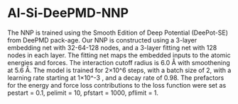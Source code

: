 # Al-Si-DeePMD-NNP

The NNP is trained using the Smooth Edition of Deep Potential (DeePot-SE) from DeePMD pack-age. Our NNP is constructed using a 3-layer embedding net with 32-64-128 nodes, and a 3-layer fitting net with 128 nodes in each layer. The fitting net maps the embedded inputs to the atomic energies and forces. The interaction cutoff radius is 6.0 Å with smoothening at 5.6 Å. The model is trained for 2×10^6 steps, with a batch size of 2, with a learning rate starting at 1×10^-3 , and a decay rate of 0.98. The prefactors for the energy and force loss contributions to the loss function were set as pestart = 0.1, pelimit = 10, pfstart = 1000, pflimit = 1.
